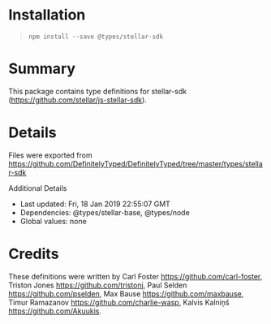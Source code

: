 # Installation
> `npm install --save @types/stellar-sdk`

# Summary
This package contains type definitions for stellar-sdk (https://github.com/stellar/js-stellar-sdk).

# Details
Files were exported from https://github.com/DefinitelyTyped/DefinitelyTyped/tree/master/types/stellar-sdk

Additional Details
 * Last updated: Fri, 18 Jan 2019 22:55:07 GMT
 * Dependencies: @types/stellar-base, @types/node
 * Global values: none

# Credits
These definitions were written by Carl Foster <https://github.com/carl-foster>, Triston Jones <https://github.com/tristonj>, Paul Selden <https://github.com/pselden>, Max Bause <https://github.com/maxbause>, Timur Ramazanov <https://github.com/charlie-wasp>, Kalvis Kalniņš <https://github.com/Akuukis>.
